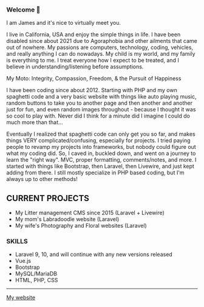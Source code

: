 ### Welcome 👋

I am James and it's nice to virtually meet you.

I live in California, USA and enjoy the simple things in life. I have been disabled since about 2021 due to Agoraphobia and other ailments that came out of nowhere. My passions are computers, technology, coding, vehicles, and really anything I can do nowadays. My child is my world, and my family is everything to me. I treat everyone how I expect to be treated, and I believe in understanding/listening before assumptions.

My Moto:
Integrity, Compassion, Freedom, & the Pursuit of Happiness

I have been coding since about 2012. Starting with PHP and my own spaghetti code and a very basic website with things like auto playing music, random buttons to take you to another page and then another and another just for fun, and even random images throughout - because I thought it was so cool to play with. Never did I think for a minute did I imagine I could do much more than that...

Eventually I realized that spaghetti code can only get you so far, and makes things VERY complicated/confusing, especially for projects. I tried paying people to revamp my projects into frameworks, but nobody could figure out what my coding did. So, I caved in, buckled down, and went on a journey to learn the "right way". MVC, proper formatting, comments/notes, and more. I started with things like Bootstrap, then Laravel, then Livewire, and just kept adding from there. I still mostly specialize in PHP based coding, but I'm always up to other methods!

## CURRENT PROJECTS

- My Litter management CMS since 2015 (Laravel + Livewire)
- My mom's Labradoodle website (Laravel)
- My wife's Photography and Floral websites (Laravel)

### SKILLS

- Laravel 9, 10, and will continue with any new versions released
- Vue.js
- Bootstrap
- MySQL/MariaDB
- HTML, PHP, CSS

-------------------------

[My website](https://jcecomputers.com/)
